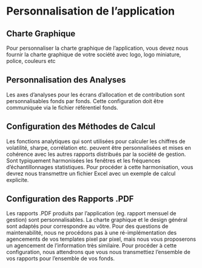 # Personnalisation de l’application

## Charte Graphique
Pour personnaliser la charte graphique de l’application, vous devez nous
fournir la charte graphique de votre société avec logo, logo miniature,
police, couleurs etc

## Personnalisation des Analyses
Les axes d’analyses pour les écrans d’allocation et de contribution sont
personnalisables fonds par fonds. Cette configuration doit être
communiquée via le fichier référentiel fonds.

## Configuration des Méthodes de Calcul
Les fonctions analytiques qui sont utilisées pour calculer les chiffres de
volatilité, sharpe, corrélation etc. peuvent être personnalisées et mises en
cohérence avec les autres rapports distribués par la société de gestion. Sont
typiquement harmonisées les fenêtres et les fréquences d’échantillonnages
statistiques. Pour procéder à cette harmonisation, vous devrez nous
transmettre un fichier Excel avec un exemple de calcul explicite.

## Configuration des Rapports .PDF
Les rapports .PDF produits par l’application (eg. rapport mensuel de
gestion) sont personnalisables. La charte graphique et le design général
sont adaptés pour correspondre au vôtre. Pour des questions de
maintenabilité, nous ne procédons pas à une ré-implémentation des
agencements de vos templates pixel par pixel, mais nous vous proposerons
un agencement de l’information très similaire.
Pour procéder à cette configuration, nous attendrons que vous nous
transmettiez l’ensemble de vos rapports pour l’ensemble de vos fonds.
